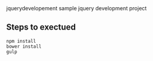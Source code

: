 <div id=""></div> jquerydevelopement
sample jquery development project

## Steps to exectued 

```steps
npm install
bower install
gulp
```

